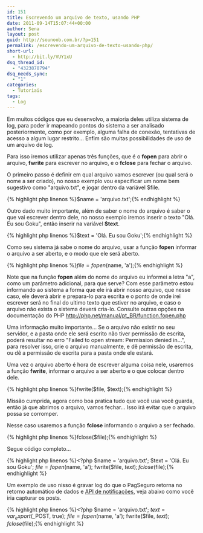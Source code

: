 ```yaml
---
id: 151
title: Escrevendo um arquivo de texto, usando PHP
date: 2011-09-14T15:07:44+00:00
author: Sena
layout: post
guid: http://sounoob.com.br/?p=151
permalink: /escrevendo-um-arquivo-de-texto-usando-php/
short-url:
  - http://bit.ly/VUY1xU
dsq_thread_id:
  - "4323878794"
dsq_needs_sync:
  - "1"
categories:
  - Tutoriais
tags:
  - Log
---
```

Em muitos códigos que eu desenvolvo, a maioria deles utiliza sistema de log, para poder ir mapeando pontos do sistema a ser analisado posteriormente, como por exemplo, alguma falha de conexão, tentativas de acesso a algum lugar restrito… Enfim são muitas possibilidades de uso de um arquivo de log.

Para isso iremos utilizar apenas três funções, que é o **fopen** para abrir o arquivo, **fwrite** para escrever no arquivo, e o **fclose** para fechar o arquivo.

<!--more-->

<a name="passo-a-passo"></a>O primeiro passo é definir em qual arquivo vamos escrever (ou qual será o nome a ser criado), no nosso exemplo vou especificar um nome bem sugestivo como "arquivo.txt", e jogar dentro da variável $file.

{% highlight php linenos %}$name = 'arquivo.txt';{% endhighlight %} 

Outro dado muito importante, além de saber o nome do arquivo é saber o que vai escrever dentro dele, no nosso exemplo iremos inserir o texto "Olá. Eu sou Goku", então inserir na variável **$text**.

{% highlight php linenos %}$text = 'Olá. Eu sou Goku';{% endhighlight %} 

Como seu sistema já sabe o nome do arquivo, usar a função **fopen** informar o arquivo a ser aberto, e o modo que ele será aberto.

{% highlight php linenos %}$file = fopen($name, 'a');{% endhighlight %} 

Note que na função **fopen** além do nome do arquivo eu informei a letra "a", como um parâmetro adicional, para que serve? Com esse parâmetro estou informando ao sistema a forma que ele irá abrir nosso arquivo, que nesse caso, ele deverá abrir e prepara-lo para escrita e o ponto de onde irei escrever será no final do ultimo texto que estiver no arquivo, e caso o arquivo não exista o sistema deverá cria-lo. Consulte outras opções na documentação do PHP <http://php.net/manual/pt_BR/function.fopen.php>

Uma informação muito importante… Se o arquivo não existir no seu servidor, e a pasta onde ele será escrito não tiver permissão de escrita, poderá resultar no erro "Failed to open stream: Permission denied in…", para resolver isso, crie o arquivo manualmente, e dê permissão de escrita, ou dê a permissão de escrita para a pasta onde ele estará.

Uma vez o arquivo aberto é hora de escrever alguma coisa nele, usaremos a função **fwrite**, informar o arquivo a ser aberto e o que colocar dentro dele.

{% highlight php linenos %}fwrite($file, $text);{% endhighlight %} 

Missão cumprida, agora como boa pratica tudo que você usa você guarda, então já que abrimos o arquivo, vamos fechar… Isso irá evitar que o arquivo possa se corromper.
  
Nesse caso usaremos a função **fclose** informando o arquivo a ser fechado.

{% highlight php linenos %}fclose($file);{% endhighlight %} 

Segue código completo…

{% highlight php linenos %}<?php
$name = 'arquivo.txt';
$text = 'Olá. Eu sou Goku';
$file = fopen($name, 'a');
fwrite($file, $text);
fclose($file);{% endhighlight %} 

<a name="recebendo-post"></a>Um exemplo de uso nisso é gravar log do que o PagSeguro retorna no retorno automático de dados e <a title="Recebendo notificações do PagSeguro usando PHP – Sem utilizar a biblioteca oficial" href="./recebendo-notificacoes-do-pagseguro-usando-php-sem-utilizar-a-biblioteca-oficial/" target="_blank">API de notificações</a>, veja abaixo como você iria capturar os posts.

{% highlight php linenos %}<?php
$name = 'arquivo.txt';
$text = var_export($_POST, true);
$file = fopen($name, 'a');
fwrite($file, $text);
fclose($file);{% endhighlight %} 